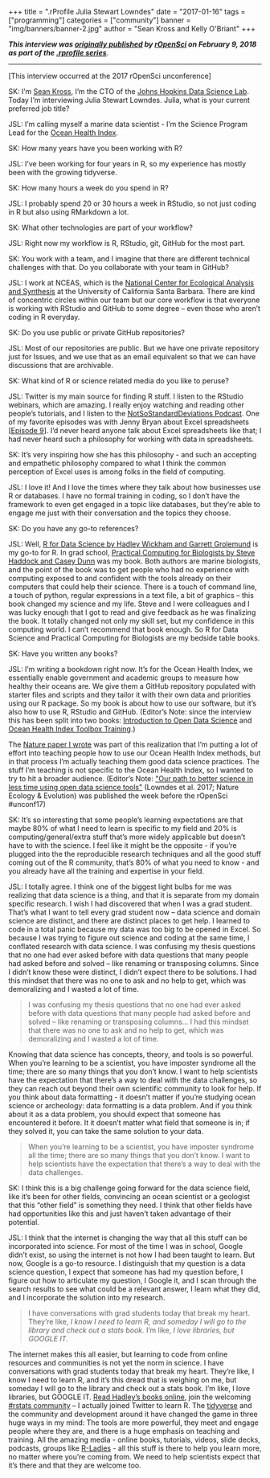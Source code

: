 +++
title = ".rProfile Julia Stewart Lowndes"
date = "2017-01-16"
tags = ["programming"]
categories = ["community"]
banner = "img/banners/banner-2.jpg"
author = "Sean Kross and Kelly O'Briant"
+++

***This interview was [originally published](https://ropensci.org/blog/2018/02/09/rprofile-julia-stewart-lowndes/) by [rOpenSci](https://ropensci.org/) on February 9, 2018 as part of the [.rprofile series](https://ropensci.org/tags/rprofile/)***.

----

[This interview occurred at the 2017 rOpenSci unconference]

SK: I’m [Sean Kross](https://twitter.com/seankross), I’m the CTO of the [Johns Hopkins Data Science Lab](http://jhudatascience.org/). Today I’m interviewing Julia Stewart Lowndes. Julia, what is your current preferred job title?

JSL: I’m calling myself a marine data scientist - I’m the Science Program Lead for the [Ocean Health Index](http://www.ohi-science.org/).

SK: How many years have you been working with R?

JSL: I’ve been working for four years in R, so my experience has mostly been with the growing tidyverse.

SK: How many hours a week do you spend in R?

JSL: I probably spend 20 or 30 hours a week in RStudio, so not just coding in R but also using RMarkdown a lot.

SK: What other technologies are part of your workflow?

JSL: Right now my workflow is R, RStudio, git, GitHub for the most part.

SK: You work with a team, and I imagine that there are different technical challenges with that. Do you collaborate with your team in GitHub?

JSL: I work at NCEAS, which is the [National Center for Ecological Analysis and Synthesis](https://www.nceas.ucsb.edu/) at the University of California Santa Barbara. There are kind of concentric circles within our team but our core workflow is that everyone is working with RStudio and GitHub to some degree – even those who aren’t coding in R everyday.

SK: Do you use public or private GitHub repositories?

JSL: Most of our repositories are public. But we have one private repository just for Issues, and we use that as an email equivalent so that we can have discussions that are archivable.

SK: What kind of R or science related media do you like to peruse?

JSL: Twitter is my main source for finding R stuff. I listen to the RStudio webinars, which are amazing. I really enjoy watching and reading other people’s tutorials, and I listen to the [NotSoStandardDeviations Podcast](http://nssdeviations.com/). One of my favorite episodes was with Jenny Bryan about Excel spreadsheets [[Episode 9](http://nssdeviations.com/episode-9-spreadsheet-drama)]. I’d never heard anyone talk about Excel spreadsheets like that; I had never heard such a philosophy for working with data in spreadsheets.

SK: It’s very inspiring how she has this philosophy - and such an accepting and empathetic philosophy compared to what I think the common perception of Excel uses is among folks in the field of computing.

JSL: I love it! And I love the times where they talk about how businesses use R or databases. I have no formal training in coding, so I don’t have the framework to even get engaged in a topic like databases, but they’re able to engage me just with their conversation and the topics they choose.

SK: Do you have any go-to references?

JSL: Well, [R for Data Science by Hadley Wickham and Garrett Grolemund](http://r4ds.had.co.nz/) is my go-to for R. In grad school, [Practical Computing for Biologists by Steve Haddock and Casey Dunn](http://practicalcomputing.org/) was my book. Both authors are marine biologists, and the point of the book was to get people who had no experience with computing exposed to and confident with the tools already on their computers that could help their science. There is a touch of command line, a touch of python, regular expressions in a text file, a bit of graphics – this book changed my science and my life. Steve and I were colleagues and I was lucky enough that I got to read and give feedback as he was finalizing the book. It totally changed not only my skill set, but my confidence in this computing world. I can’t recommend that book enough. So R for Data Science and Practical Computing for Biologists are my bedside table books.

SK: Have you written any books?

JSL: I’m writing a bookdown right now. It’s for the Ocean Health Index, we essentially enable government and academic groups to measure how healthy their oceans are. We give them a GitHub repository populated with starter files and scripts and they tailor it with their own data and priorities using our R package. So my book is about how to use our software, but it’s also how to use R, RStudio and GitHub. (Editor’s Note: since the interview this has been split into two books: [Introduction to Open Data Science](http://ohi-science.org/data-science-training/) and [Ocean Health Index Toolbox Training](http://ohi-science.org/toolbox-training/).)

The [Nature paper I wrote](https://www.nature.com/articles/s41559-017-0160) was part of this realization that I’m putting a lot of effort into teaching people how to use our Ocean Health Index methods, but in that process I’m actually teaching them good data science practices. The stuff I’m teaching is not specific to the Ocean Health Index, so I wanted to try to hit a broader audience. (Editor’s Note: ["Our path to better science in less time using open data science tools"](https://www.nature.com/articles/s41559-017-0160) (Lowndes et al. 2017; Nature Ecology & Evolution) was published the week before the rOpenSci #unconf17)

SK: It’s so interesting that some people’s learning expectations are that maybe 80% of what I need to learn is specific to my field and 20% is computing/general/extra stuff that’s more widely applicable but doesn’t have to with the science. I feel like it might be the opposite - if you’re plugged into the the reproducible research techniques and all the good stuff coming out of the R community, that’s 80% of what you need to know - and you already have all the training and expertise in your field.

JSL: I totally agree. I think one of the biggest light bulbs for me was realizing that data science is a thing, and that it is separate from my domain specific research. I wish I had discovered that when I was a grad student. That’s what I want to tell every grad student now – data science and domain science are distinct, and there are distinct places to get help. I learned to code in a total panic because my data was too big to be opened in Excel. So because I was trying to figure out science and coding at the same time, I conflated research with data science. I was confusing my thesis questions that no one had ever asked before with data questions that many people had asked before and solved – like renaming or transposing columns. Since I didn’t know these were distinct, I didn’t expect there to be solutions. I had this mindset that there was no one to ask and no help to get, which was demoralizing and I wasted a lot of time.

> I was confusing my thesis questions that no one had ever asked before with data questions that many people had asked before and solved – like renaming or transposing columns... I had this mindset that there was no one to ask and no help to get, which was demoralizing and I wasted a lot of time.

Knowing that data science has concepts, theory, and tools is so powerful. When you’re learning to be a scientist, you have imposter syndrome all the time; there are so many things that you don’t know. I want to help scientists have the expectation that there’s a way to deal with the data challenges, so they can reach out beyond their own scientific community to look for help. If you think about data formatting - it doesn’t matter if you’re studying ocean science or archeology: data formatting is a data problem. And if you think about it as a data problem, you should expect that someone has encountered it before. It it doesn’t matter what field that someone is in; if they solved it, you can take the same solution to your data.

> When you’re learning to be a scientist, you have imposter syndrome all the time; there are so many things that you don’t know. I want to help scientists have the expectation that there’s a way to deal with the data challenges.

SK: I think this is a big challenge going forward for the data science field, like it’s been for other fields, convincing an ocean scientist or a geologist that this “other field” is something they need. I think that other fields have had opportunities like this and just haven’t taken advantage of their potential.

JSL: I think that the internet is changing the way that all this stuff can be incorporated into science. For most of the time I was in school, Google didn’t exist, so using the internet is not how I had been taught to learn. But now, Google is a go-to resource. I distinguish that my question is a data science question, I expect that someone has had my question before, I figure out how to articulate my question, I Google it, and I scan through the search results to see what could be a relevant answer, I learn what they did, and I incorporate the solution into my research.

> I have conversations with grad students today that break my heart. They’re like, _I know I need to learn R, and someday I will go to the library and check out a stats book._ I’m like, _I love libraries, but GOOGLE IT._

The internet makes this all easier, but learning to code from online resources and communities  is not yet the norm in science. I have conversations with grad students today that break my heart. They’re like, I know I need to learn R, and it’s this dread that is weighing on me, but someday I will go to the library and check out a stats book. I’m like, I love libraries, but GOOGLE IT. [Read Hadley’s books online](http://hadley.nz/), join the welcoming [#rstats community](https://twitter.com/hashtag/rstats) – I actually joined Twitter to learn R. The [tidyverse](https://www.tidyverse.org/) and the community and development around it have changed the game in three huge ways in my mind: The tools are more powerful, they meet and engage people where they are, and there is a huge emphasis on teaching and training. All the amazing media - online books, tutorials, videos, slide decks, podcasts, groups like [R-Ladies](https://rladies.org/) - all this stuff is there to help you learn more, no matter where you’re coming from. We need to help scientists expect that it’s there and that they are welcome too.
